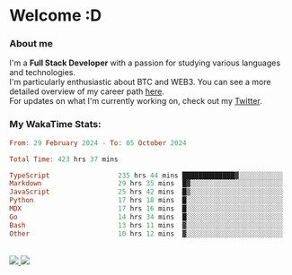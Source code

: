 # Welcome :D

### About me

I'm a **Full Stack Developer** with a passion for studying various languages and technologies. 
</br>
I'm particularly enthusiastic about BTC and WEB3. You can see a more detailed overview of my career path [here](https://yan-pi.vercel.app/).
</br>
For updates on what I'm currently working on, check out my [Twitter](https://twitter.com/yamigake).

### My WakaTime Stats:
<!--START_SECTION:waka-->

```haskell
From: 29 February 2024 - To: 05 October 2024

Total Time: 423 hrs 37 mins

TypeScript                 235 hrs 44 mins █████████████▓░░░░░░░░░░░   54.34 %
Markdown                   29 hrs 35 mins  █▓░░░░░░░░░░░░░░░░░░░░░░░   06.82 %
JavaScript                 25 hrs 42 mins  █▒░░░░░░░░░░░░░░░░░░░░░░░   05.93 %
Python                     17 hrs 18 mins  █░░░░░░░░░░░░░░░░░░░░░░░░   03.99 %
MDX                        17 hrs 16 mins  █░░░░░░░░░░░░░░░░░░░░░░░░   03.98 %
Go                         14 hrs 34 mins  █░░░░░░░░░░░░░░░░░░░░░░░░   03.36 %
Bash                       13 hrs 11 mins  ▓░░░░░░░░░░░░░░░░░░░░░░░░   03.04 %
Other                      10 hrs 12 mins  ▓░░░░░░░░░░░░░░░░░░░░░░░░   02.35 %
```

<!--END_SECTION:waka-->

<div style="display: inline_block"><br>
  <a style="border-radius:10px;" href="https://www.linkedin.com/in/yan-fernandes-55a81a201/" target="_blank"><img src="https://skillicons.dev/icons?i=linkedin" target="_blank"</a> 
  <a style="border-radius:10px;" href = "mailto:yanfernandes404@gmail.com"><img src="https://skillicons.dev/icons?i=gmail" target="_blank"></a>
</div>
